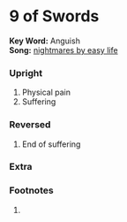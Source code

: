 # 9 of Swords

**Key Word:** Anguish  
**Song:** [nightmares by easy life](https://www.youtube.com/watch?v=-dQnXExTp2w)



### Upright

1) Physical pain
2) Suffering



### Reversed

1) End of suffering



### Extra





### Footnotes

1. 


